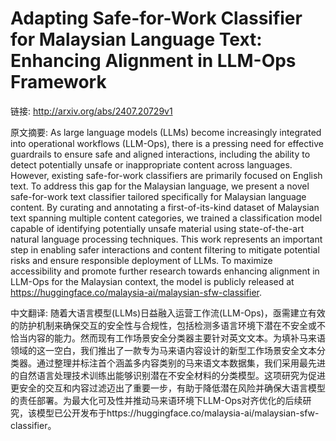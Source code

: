 # Adapting Safe-for-Work Classifier for Malaysian Language Text: Enhancing Alignment in LLM-Ops Framework

链接: http://arxiv.org/abs/2407.20729v1

原文摘要:
As large language models (LLMs) become increasingly integrated into
operational workflows (LLM-Ops), there is a pressing need for effective
guardrails to ensure safe and aligned interactions, including the ability to
detect potentially unsafe or inappropriate content across languages. However,
existing safe-for-work classifiers are primarily focused on English text. To
address this gap for the Malaysian language, we present a novel safe-for-work
text classifier tailored specifically for Malaysian language content. By
curating and annotating a first-of-its-kind dataset of Malaysian text spanning
multiple content categories, we trained a classification model capable of
identifying potentially unsafe material using state-of-the-art natural language
processing techniques. This work represents an important step in enabling safer
interactions and content filtering to mitigate potential risks and ensure
responsible deployment of LLMs. To maximize accessibility and promote further
research towards enhancing alignment in LLM-Ops for the Malaysian context, the
model is publicly released at
https://huggingface.co/malaysia-ai/malaysian-sfw-classifier.

中文翻译:
随着大语言模型(LLMs)日益融入运营工作流(LLM-Ops)，亟需建立有效的防护机制来确保交互的安全性与合规性，包括检测多语言环境下潜在不安全或不恰当内容的能力。然而现有工作场景安全分类器主要针对英文文本。为填补马来语领域的这一空白，我们推出了一款专为马来语内容设计的新型工作场景安全文本分类器。通过整理并标注首个涵盖多内容类别的马来语文本数据集，我们采用最先进的自然语言处理技术训练出能够识别潜在不安全材料的分类模型。这项研究为促进更安全的交互和内容过滤迈出了重要一步，有助于降低潜在风险并确保大语言模型的责任部署。为最大化可及性并推动马来语环境下LLM-Ops对齐优化的后续研究，该模型已公开发布于https://huggingface.co/malaysia-ai/malaysian-sfw-classifier。
